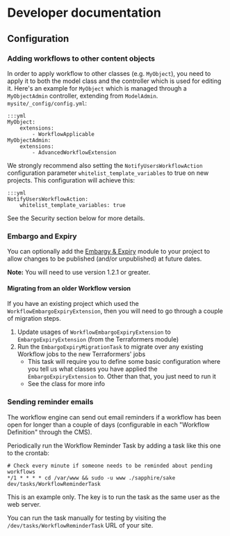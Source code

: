 # Developer documentation

## Configuration

### Adding workflows to other content objects
In order to apply workflow to other classes (e.g. `MyObject`), you need
to apply it to both the model class and the controller
which is used for editing it. Here's an example for `MyObject`
which is managed through a `MyObjectAdmin` controller,
extending from `ModelAdmin`. `mysite/_config/config.yml`:

	:::yml
	MyObject:
	    extensions:
	        - WorkflowApplicable
	MyObjectAdmin:
	    extensions:
	        - AdvancedWorkflowExtension

We strongly recommend also setting the `NotifyUsersWorkflowAction` configuration parameter `whitelist_template_variables`
to true on new projects. This configuration will achieve this:

	:::yml
	NotifyUsersWorkflowAction:
	    whitelist_template_variables: true

See the Security section below for more details.

### Embargo and Expiry

You can optionally add the [Embargy & Expiry](https://github.com/silverstripe-terraformers/silverstripe-embargo-expiry)
module to your project to allow changes to be published (and/or unpublished) at future dates.

**Note:** You will need to use version 1.2.1 or greater.

#### Migrating from an older Workflow version

If you have an existing project which used the `WorkflowEmbargoExpiryExtension`, then you will need to go through a
couple of migration steps.

1) Update usages of `WorkflowEmbargoExpiryExtension` to `EmbargoExpiryExtension` (from the Terraformers module)
2) Run the `EmbargoExpiryMigrationTask` to migrate over any existing Workflow jobs to the new Terraformers' jobs
   * This task will require you to define some basic configuration where you tell us what classes you have applied the
     `EmbargoExpiryExtension` to. Other than that, you just need to run it
   * See the class for more info

### Sending reminder emails

The workflow engine can send out email reminders if a workflow has been open for longer
than a couple of days (configurable in each "Workflow Definition" through the CMS).

Periodically run the Workflow Reminder Task by adding a task like this one to the crontab:

	# Check every minute if someone needs to be reminded about pending workflows
	*/1 * * * * cd /var/www && sudo -u www ./sapphire/sake dev/tasks/WorkflowReminderTask

This is an example only. The key is to run the task as the same user as the web server.

You can run the task manually for testing by visiting the `/dev/tasks/WorkflowReminderTask` URL of your site.
